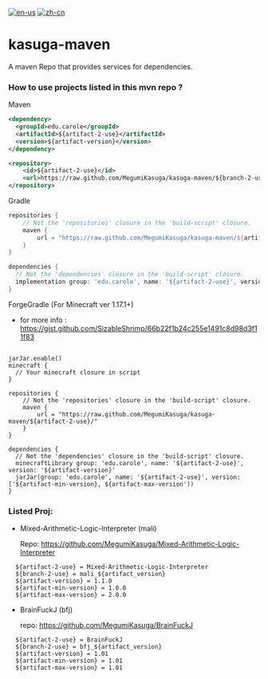 [![en-us](https://img.shields.io/badge/en-us-blue.svg)](https://github.com/MegumiKasuga/kasuga-maven/blob/master/README.md)
[![zh-cn](https://img.shields.io/badge/zh-cn-green.svg)](https://github.com/MegumiKasuga/kasuga-maven/blob/master/README.zh-cn.md)
# kasuga-maven
A maven Repo that provides services for dependencies.

### How to use projects listed in this mvn repo ? 

Maven
``` xml
<dependency>
  <groupId>edu.carole</groupId>
  <artifactId>${artifact-2-use}</artifactId>
  <version>${artifact-version}</version>
</dependency>

<repository>
    <id>${artifact-2-use}</id>
    <url>https://raw.github.com/MegumiKasuga/kasuga-maven/${branch-2-use}/</url>
</repository>
```

Gradle
``` groovy
repositories {
    // Not the 'repositories' closure in the 'build-script' closure.
    maven {
        url = "https://raw.github.com/MegumiKasuga/kasuga-maven/${artifact-2-use}/"
    }
}

dependencies {
  // Not the 'dependencies' closure in the 'build-script' closure.
  implementation group: 'edu.carole', name: '${artifact-2-use}', version: '${artifact-version}'
}
```

ForgeGradle (For Minecraft ver 1.17.1+)
  - for more info : https://gist.github.com/SizableShrimp/66b22f1b24c255e1491c8d98d3f11f83
```

jarJar.enable()
minecraft {
  // Your minecraft closure in script
}

repositories {
    // Not the 'repositories' closure in the 'build-script' closure.
    maven {
        url = "https://raw.github.com/MegumiKasuga/kasuga-maven/${artifact-2-use}/"
    }
}

dependencies {
  // Not the 'dependencies' closure in the 'build-script' closure.
  minecraftLibrary group: 'edu.carole', name: '${artifact-2-use}', version: '${artifact-version}'
  jarJar(group: 'edu.carole', name: '${artifact-2-use}', version: ['${artifact-min-version}, ${artifact-max-version'))
}
```

### Listed Proj:
  - Mixed-Arithmetic-Logic-Interpreter (mali)
    
    Repo: https://github.com/MegumiKasuga/Mixed-Arithmetic-Logic-Interpreter
```
  ${artifact-2-use} = Mixed-Arithmetic-Logic-Interpreter
  ${branch-2-use} = mali_${artifact_version}
  ${artifact-version} = 1.1.0
  ${artifact-min-version} = 1.0.0
  ${artifact-max-version} = 2.0.0
```

  - BrainFuckJ (bfj)
    
    repo: https://github.com/MegumiKasuga/BrainFuckJ
```
  ${artifact-2-use} = BrainFuckJ                          
  ${branch-2-use} = bfj_${artifact_version}               
  ${artifact-version} = 1.01                             
  ${artifact-min-version} = 1.01                         
  ${artifact-max-version} = 1.01                         
```
